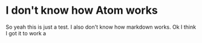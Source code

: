 # I don't know how Atom works

So yeah this is just a test. I also don't know how markdown works.
Ok I think I got it to work
a
